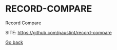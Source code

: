 # RECORD-COMPARE
 
 Record Compare
 
 SITE: https://github.com/paustint/record-compare

 [Go back](https://portable-linux-apps.github.io/apps.html)
